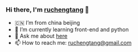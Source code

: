 ### Hi there, I'm [ruchengtang](https://ruchengtang.github.io) 👋

- :cn: I’m from china beijing
- 🌱 I’m currently learning front-end and python
- 💬 Ask me about [here](https://github.com/ruchengtang/ruchengtang/issues)
- 📫 How to reach me: ruchengtang@gmail.com
